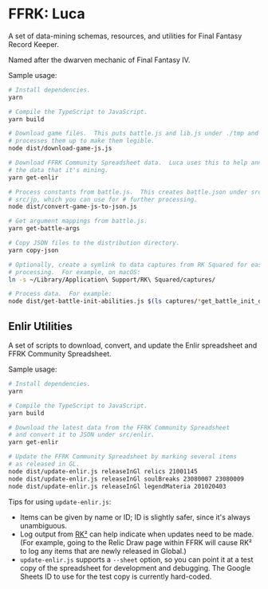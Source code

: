# FFRK: Luca

A set of data-mining schemas, resources, and utilities for Final Fantasy Record Keeper.

Named after the dwarven mechanic of Final Fantasy IV.

Sample usage:

```sh
# Install dependencies.
yarn

# Compile the TypeScript to JavaScript.
yarn build

# Download game files.  This puts battle.js and lib.js under ./tmp and
# processes them up to make them legible.
node dist/download-game-js.js

# Download FFRK Community Spreadsheet data.  Luca uses this to help annotate
# the data that it's mining.
yarn get-enlir

# Process constants from battle.js.  This creates battle.json under src/gl and
# src/jp, which you can use for # further processing.
node dist/convert-game-js-to-json.js

# Get argument mappings from battle.js.
yarn get-battle-args

# Copy JSON files to the distribution directory.
yarn copy-json

# Optionally, create a symlink to data captures from RK Squared for easier
# processing.  For example, on macOS:
ln -s ~/Library/Application\ Support/RK\ Squared/captures/

# Process data.  For example:
node dist/get-battle-init-abilities.js $(ls captures/*get_battle_init_data.json | tail -n 1)
```

## Enlir Utilities

A set of scripts to download, convert, and update the Enlir spreadsheet and FFRK Community Spreadsheet.

Sample usage:

```sh
# Install dependencies.
yarn

# Compile the TypeScript to JavaScript.
yarn build

# Download the latest data from the FFRK Community Spreadsheet
# and convert it to JSON under src/enlir.
yarn get-enlir

# Update the FFRK Community Spreadsheet by marking several items
# as released in GL.
node dist/update-enlir.js releaseInGl relics 21001145
node dist/update-enlir.js releaseInGl soulBreaks 23080007 23080009
node dist/update-enlir.js releaseInGl legendMateria 201020403
```

Tips for using `update-enlir.js`:

- Items can be given by name or ID; ID is slightly safer, since it's always unambiguous.
- Log output from [RK²](https://www.rk-squared.com/) can help indicate when updates need to be made. (For example, going to the Relic Draw page within FFRK will cause RK² to log any items that are newly released in Global.)
- `update-enlir.js` supports a `--sheet` option, so you can point it at a test copy of the spreadsheet for development and debugging. The Google Sheets ID to use for the test copy is currently hard-coded.
